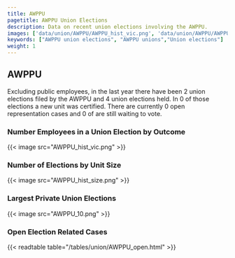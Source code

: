 ```yaml
---
title: AWPPU
pagetitle: AWPPU Union Elections
description: Data on recent union elections involving the AWPPU.
images: ['data/union/AWPPU/AWPPU_hist_vic.png', 'data/union/AWPPU/AWPPU_hist_size.png', 'data/union/AWPPU/AWPPU_10.png']
keywords: ["AWPPU union elections", "AWPPU unions","Union elections"]
weight: 1
---
```

##  AWPPU

Excluding public employees, in the last year there have been 2 union elections filed by the AWPPU and 4 union elections held. In 0 of those elections a new unit was certified. There are currently 0 open representation cases and 0 of are still waiting to vote.

### Number Employees in a Union Election by Outcome
{{< image src="AWPPU_hist_vic.png" >}}

### Number of Elections by Unit Size
{{< image src="AWPPU_hist_size.png" >}}

### Largest Private Union Elections
{{< image src="AWPPU_10.png" >}}

### Open Election Related Cases
{{< readtable table="/tables/union/AWPPU_open.html" >}}


